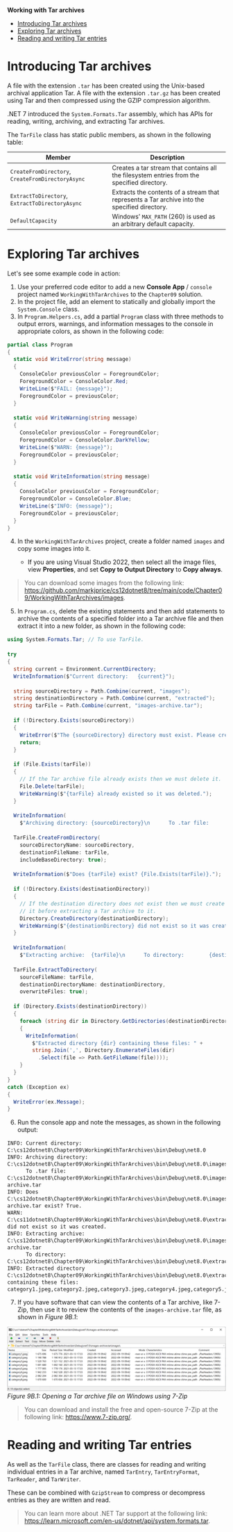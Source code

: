 **Working with Tar archives**

- [Introducing Tar archives](#introducing-tar-archives)
- [Exploring Tar archives](#exploring-tar-archives)
- [Reading and writing Tar entries](#reading-and-writing-tar-entries)


# Introducing Tar archives

A file with the extension `.tar` has been created using the Unix-based archival application Tar. A file with the extension `.tar.gz` has been created using Tar and then compressed using the GZIP compression algorithm.

.NET 7 introduced the `System.Formats.Tar` assembly, which has APIs for reading, writing, archiving, and extracting Tar archives.

The `TarFile` class has static public members, as shown in the following table:

Member|Description
---|---
`CreateFromDirectory`, `CreateFromDirectoryAsync`|Creates a tar stream that contains all the filesystem entries from the specified directory.
`ExtractToDirectory`, `ExtractToDirectoryAsync`|Extracts the contents of a stream that represents a Tar archive into the specified directory.
`DefaultCapacity`|Windows' `MAX_PATH` (260) is used as an arbitrary default capacity.

# Exploring Tar archives

Let's see some example code in action:
1.	Use your preferred code editor to add a new **Console App** / `console` project named `WorkingWithTarArchives` to the `Chapter09` solution.
2.	In the project file, add an element to statically and globally import the `System.Console` class.
3.	In `Program.Helpers.cs`, add a partial `Program` class with three methods to output errors, warnings, and information messages to the console in appropriate colors, as shown in the following code:
```cs
partial class Program
{
  static void WriteError(string message)
  {
    ConsoleColor previousColor = ForegroundColor;
    ForegroundColor = ConsoleColor.Red;
    WriteLine($"FAIL: {message}");
    ForegroundColor = previousColor;
  }

  static void WriteWarning(string message)
  {
    ConsoleColor previousColor = ForegroundColor;
    ForegroundColor = ConsoleColor.DarkYellow;
    WriteLine($"WARN: {message}");
    ForegroundColor = previousColor;
  }

  static void WriteInformation(string message)
  {
    ConsoleColor previousColor = ForegroundColor;
    ForegroundColor = ConsoleColor.Blue;
    WriteLine($"INFO: {message}");
    ForegroundColor = previousColor;
  }
}
```

4.	In the `WorkingWithTarArchives` project, create a folder named `images` and copy some images into it.

    - If you are using Visual Studio 2022, then select all the image files, view **Properties**, and set **Copy to Output Directory** to **Copy always**.

> You can download some images from the following link: https://github.com/markjprice/cs12dotnet8/tree/main/code/Chapter09/WorkingWithTarArchives/images.

5.	In `Program.cs`, delete the existing statements and then add statements to archive the contents of a specified folder into a Tar archive file and then extract it into a new folder, as shown in the following code:
```cs
using System.Formats.Tar; // To use TarFile.

try
{
  string current = Environment.CurrentDirectory;
  WriteInformation($"Current directory:   {current}");

  string sourceDirectory = Path.Combine(current, "images");
  string destinationDirectory = Path.Combine(current, "extracted");
  string tarFile = Path.Combine(current, "images-archive.tar");

  if (!Directory.Exists(sourceDirectory))
  {
    WriteError($"The {sourceDirectory} directory must exist. Please create it and add some files to it.");
    return;
  }

  if (File.Exists(tarFile))
  {
    // If the Tar archive file already exists then we must delete it.
    File.Delete(tarFile);
    WriteWarning($"{tarFile} already existed so it was deleted.");
  }

  WriteInformation(
    $"Archiving directory: {sourceDirectory}\n      To .tar file:        {tarFile}");

  TarFile.CreateFromDirectory(
    sourceDirectoryName: sourceDirectory,
    destinationFileName: tarFile,
    includeBaseDirectory: true);

  WriteInformation($"Does {tarFile} exist? {File.Exists(tarFile)}.");

  if (!Directory.Exists(destinationDirectory))
  {
    // If the destination directory does not exist then we must create
    // it before extracting a Tar archive to it.
    Directory.CreateDirectory(destinationDirectory);
    WriteWarning($"{destinationDirectory} did not exist so it was created.");
  }

  WriteInformation(
    $"Extracting archive:  {tarFile}\n      To directory:        {destinationDirectory}");

  TarFile.ExtractToDirectory(
    sourceFileName: tarFile,
    destinationDirectoryName: destinationDirectory,
    overwriteFiles: true);

  if (Directory.Exists(destinationDirectory))
  {
    foreach (string dir in Directory.GetDirectories(destinationDirectory))
    {
      WriteInformation(
        $"Extracted directory {dir} containing these files: " +
        string.Join(',', Directory.EnumerateFiles(dir)
          .Select(file => Path.GetFileName(file))));
    }
  }
}
catch (Exception ex)
{
  WriteError(ex.Message);
}
```

6.	Run the console app and note the messages, as shown in the following output:
```
INFO: Current directory:   C:\cs12dotnet8\Chapter09\WorkingWithTarArchives\bin\Debug\net8.0
INFO: Archiving directory: C:\cs12dotnet8\Chapter09\WorkingWithTarArchives\bin\Debug\net8.0\images
      To .tar file:        C:\cs12dotnet8\Chapter09\WorkingWithTarArchives\bin\Debug\net8.0\images-archive.tar
INFO: Does C:\cs12dotnet8\Chapter09\WorkingWithTarArchives\bin\Debug\net8.0\images-archive.tar exist? True.
WARN: C:\cs11dotnet8\Chapter09\WorkingWithTarArchives\bin\Debug\net8.0\extracted did not exist so it was created.
INFO: Extracting archive:  C:\cs12dotnet8\Chapter09\WorkingWithTarArchives\bin\Debug\net8.0\images-archive.tar
      To directory:        C:\cs12dotnet8\Chapter09\WorkingWithTarArchives\bin\Debug\net8.0\extracted
INFO: Extracted directory C:\cs12dotnet8\Chapter09\WorkingWithTarArchives\bin\Debug\net8.0\extracted\images containing these files: category1.jpeg,category2.jpeg,category3.jpeg,category4.jpeg,category5.jpeg,category6.jpeg,category7.jpeg,category8.jpeg
```

7.	If you have software that can view the contents of a Tar archive, like 7-Zip, then use it to review the contents of the `images-archive.tar` file, as shown in *Figure 9B.1*:

![Opening a Tar archive file on Windows using 7-Zip](assets/B19586_09B_01.png)
*Figure 9B.1: Opening a Tar archive file on Windows using 7-Zip*

> You can download and install the free and open-source 7-Zip at the following link: https://www.7-zip.org/.

# Reading and writing Tar entries

As well as the `TarFile` class, there are classes for reading and writing individual entries in a Tar archive, named `TarEntry`, `TarEntryFormat`, `TarReader`, and `TarWriter`. 

These can be combined with `GzipStream` to compress or decompress entries as they are written and read.

> You can learn more about .NET Tar support at the following link: https://learn.microsoft.com/en-us/dotnet/api/system.formats.tar.
